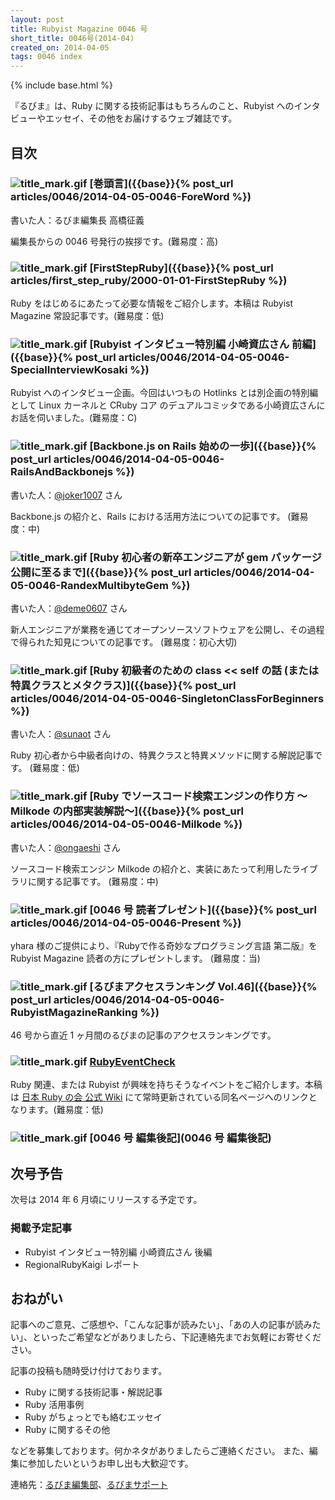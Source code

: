 ```yaml
---
layout: post
title: Rubyist Magazine 0046 号
short_title: 0046号(2014-04)
created_on: 2014-04-05
tags: 0046 index
---
```

{% include base.html %}


『るびま』は、Ruby に関する技術記事はもちろんのこと、Rubyist へのインタビューやエッセイ、その他をお届けするウェブ雑誌です。

## 目次

### ![title_mark.gif]({{base}}{{site.baseurl}}/images/title_mark.gif) [巻頭言]({{base}}{% post_url articles/0046/2014-04-05-0046-ForeWord %})

書いた人：るびま編集長 高橋征義

編集長からの 0046 号発行の挨拶です。(難易度：高)

### ![title_mark.gif]({{base}}{{site.baseurl}}/images/title_mark.gif) [FirstStepRuby]({{base}}{% post_url articles/first_step_ruby/2000-01-01-FirstStepRuby %})

Ruby をはじめるにあたって必要な情報をご紹介します。本稿は Rubyist Magazine 常設記事です。(難易度：低)

### ![title_mark.gif]({{base}}{{site.baseurl}}/images/title_mark.gif) [Rubyist インタビュー特別編 小崎資広さん 前編]({{base}}{% post_url articles/0046/2014-04-05-0046-SpecialInterviewKosaki %})

Rubyist へのインタビュー企画。今回はいつもの Hotlinks とは別企画の特別編として Linux カーネルと CRuby コア のデュアルコミッタである小崎資広さんにお話を伺いました。(難易度：C)

### ![title_mark.gif]({{base}}{{site.baseurl}}/images/title_mark.gif) [Backbone.js on Rails 始めの一歩]({{base}}{% post_url articles/0046/2014-04-05-0046-RailsAndBackbonejs %})

書いた人：[@joker1007](https://twitter.com/joker1007) さん

Backbone.js の紹介と、Rails における活用方法についての記事です。 (難易度：中)

### ![title_mark.gif]({{base}}{{site.baseurl}}/images/title_mark.gif) [Ruby 初心者の新卒エンジニアが gem パッケージ公開に至るまで]({{base}}{% post_url articles/0046/2014-04-05-0046-RandexMultibyteGem %})

書いた人：[@deme0607](https://twitter.com/deme0607) さん

新人エンジニアが業務を通じてオープンソースソフトウェアを公開し、その過程で得られた知見についての記事です。 (難易度：初心大切)

### ![title_mark.gif]({{base}}{{site.baseurl}}/images/title_mark.gif) [Ruby 初級者のための class << self の話 (または特異クラスとメタクラス)]({{base}}{% post_url articles/0046/2014-04-05-0046-SingletonClassForBeginners %})

書いた人：[@sunaot](https://twitter.com/sunaot) さん

Ruby 初心者から中級者向けの、特異クラスと特異メソッドに関する解説記事です。 (難易度：低)

### ![title_mark.gif]({{base}}{{site.baseurl}}/images/title_mark.gif) [Ruby でソースコード検索エンジンの作り方 〜Milkode の内部実装解説〜]({{base}}{% post_url articles/0046/2014-04-05-0046-Milkode %})

書いた人：[@ongaeshi](https://twitter.com/ongaeshi) さん

ソースコード検索エンジン Milkode の紹介と、実装にあたって利用したライブラリに関する記事です。 (難易度：中)

### ![title_mark.gif]({{base}}{{site.baseurl}}/images/title_mark.gif) [0046 号 読者プレゼント]({{base}}{% post_url articles/0046/2014-04-05-0046-Present %})

yhara 様のご提供により、『Rubyで作る奇妙なプログラミング言語 第二版』を Rubyist Magazine 読者の方にプレゼントします。 (難易度：当)

### ![title_mark.gif]({{base}}{{site.baseurl}}/images/title_mark.gif) [るびまアクセスランキング Vol.46]({{base}}{% post_url articles/0046/2014-04-05-0046-RubyistMagazineRanking %})

46 号から直近 1 ヶ月間のるびまの記事のアクセスランキングです。

### ![title_mark.gif]({{base}}{{site.baseurl}}/images/title_mark.gif) [RubyEventCheck](https://cosen.se/ruby-no-kai/RubyEventCheck)

Ruby 関連、または Rubyist が興味を持ちそうなイベントをご紹介します。本稿は [日本 Ruby の会 公式 Wiki](https://cosen.se/ruby-no-kai/) にて常時更新されている同名ページへのリンクとなります。(難易度：低)

### ![title_mark.gif]({{base}}{{site.baseurl}}/images/title_mark.gif) [0046 号 編集後記](0046 号 編集後記)

## 次号予告

次号は 2014 年 6 月頃にリリースする予定です。

### 掲載予定記事

* Rubyist インタビュー特別編 小崎資広さん 後編
* RegionalRubyKaigi レポート


## おねがい

記事へのご意見、ご感想や、「こんな記事が読みたい」、「あの人の記事が読みたい」、といったご希望などがありましたら、下記連絡先までお気軽にお寄せください。

記事の投稿も随時受け付けております。

* Ruby に関する技術記事・解説記事
* Ruby 活用事例
* Ruby がちょっとでも絡むエッセイ
* Ruby に関するその他


などを募集しております。何かネタがありましたらご連絡ください。
また、編集に参加したいというお申し出も大歓迎です。

連絡先：[るびま編集部](mailto:magazine@ruby-no-kai.org)、[るびまサポート](https://github.com/rubima/magazine.rubyist.net/discussions)
